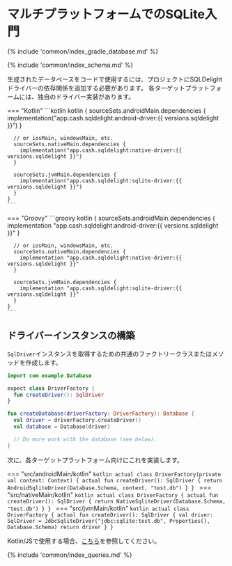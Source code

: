 # マルチプラットフォームでのSQLite入門

{% include 'common/index_gradle_database.md' %}

{% include 'common/index_schema.md' %}

生成されたデータベースをコードで使用するには、プロジェクトにSQLDelightドライバーの依存関係を追加する必要があります。
各ターゲットプラットフォームには、独自のドライバー実装があります。

=== "Kotlin"
    ```kotlin
    kotlin {
      sourceSets.androidMain.dependencies {
        implementation("app.cash.sqldelight:android-driver:{{ versions.sqldelight }}")
      }

      // or iosMain, windowsMain, etc.
      sourceSets.nativeMain.dependencies {
        implementation("app.cash.sqldelight:native-driver:{{ versions.sqldelight }}")
      }

      sourceSets.jvmMain.dependencies {
        implementation("app.cash.sqldelight:sqlite-driver:{{ versions.sqldelight }}")
      }
    }
    ```
=== "Groovy"
    ```groovy
    kotlin {
      sourceSets.androidMain.dependencies {
        implementation "app.cash.sqldelight:android-driver:{{ versions.sqldelight }}"
      }

      // or iosMain, windowsMain, etc.
      sourceSets.nativeMain.dependencies {
        implementation "app.cash.sqldelight:native-driver:{{ versions.sqldelight }}"
      }

      sourceSets.jvmMain.dependencies {
        implementation "app.cash.sqldelight:sqlite-driver:{{ versions.sqldelight }}"
      }
    }
    ```

## ドライバーインスタンスの構築

`SqlDriver`インスタンスを取得するための共通のファクトリークラスまたはメソッドを作成します。

```kotlin title="src/commonMain/kotlin"
import com.example.Database

expect class DriverFactory {
  fun createDriver(): SqlDriver
}

fun createDatabase(driverFactory: DriverFactory): Database {
  val driver = driverFactory.createDriver()
  val database = Database(driver)

  // Do more work with the database (see below).
}
```

次に、各ターゲットプラットフォーム向けにこれを実装します。

=== "src/androidMain/kotlin"
    ```kotlin
    actual class DriverFactory(private val context: Context) {
      actual fun createDriver(): SqlDriver {
        return AndroidSqliteDriver(Database.Schema, context, "test.db")
      }
    }
    ```
=== "src/nativeMain/kotlin"
    ```kotlin
    actual class DriverFactory {
      actual fun createDriver(): SqlDriver {
        return NativeSqliteDriver(Database.Schema, "test.db")
      }
    }
    ```
=== "src/jvmMain/kotlin"
    ```kotlin
    actual class DriverFactory {
      actual fun createDriver(): SqlDriver {
        val driver: SqlDriver = JdbcSqliteDriver("jdbc:sqlite:test.db", Properties(), Database.Schema)
        return driver
      }
    }
    ```

Kotlin/JSで使用する場合、[こちら](../js_sqlite/multiplatform)を参照してください。

{% include 'common/index_queries.md' %}